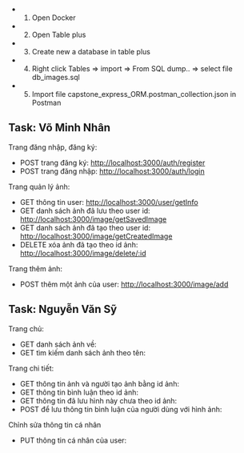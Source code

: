 - 1. Open Docker
- 2. Open Table plus
- 3. Create new a database in table plus
- 4. Right click Tables => import => From SQL dump.. => select file db_images.sql
- 5. Import file capstone_express_ORM.postman_collection.json in Postman
## Task: Võ Minh Nhân
Trang đăng nhập, đăng ký:
- POST trang đăng ký: [http://localhost:3000/auth/register](http://localhost:3000/auth/register)
- POST trang đăng nhập: [http://localhost:3000/auth/login](http://localhost:3000/auth/login)

Trang quản lý ảnh:
- GET thông tin user: [http://localhost:3000/user/getInfo](http://localhost:3000/user/getInfo)
- GET danh sách ảnh đã lưu theo user id: [http://localhost:3000/image/getSavedImage](http://localhost:3000/image/getSavedImage)
- GET danh sách ảnh đã tạo theo user id: [http://localhost:3000/image/getCreatedImage](http://localhost:3000/image/getCreatedImage)
- DELETE xóa ảnh đã tạo theo id ảnh: [http://localhost:3000/image/delete/:id](http://localhost:3000/image/delete/:id)

Trang thêm ảnh:
- POST thêm một ảnh của user: [http://localhost:3000/image/add](http://localhost:3000/image/add)

## Task: Nguyễn Văn Sỹ
Trang chủ:
- GET danh sách ảnh về:
- GET tìm kiếm danh sách ảnh theo tên:

Trang chi tiết:
- GET thông tin ảnh và người tạo ảnh bằng id ảnh:
- GET thông tin bình luận theo id ảnh:
- GET thông tin đã lưu hình này chưa theo id ảnh:
- POST để lưu thông tin bình luận của người dùng với hình ảnh:

Chỉnh sửa thông tin cá nhân
- PUT thông tin cá nhân của user:
